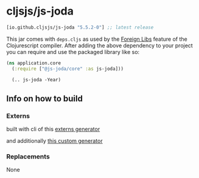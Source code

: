 # cljsjs/js-joda

[](dependency)
```clojure
[io.github.cljsjs/js-joda "5.5.2-0"] ;; latest release
```
[](/dependency)

This jar comes with `deps.cljs` as used by the [Foreign Libs][flibs] feature
of the Clojurescript compiler. After adding the above dependency to your project
you can require and use the packaged library like so:

```clojure
(ns application.core
  (:require ["@js-joda/core" :as js-joda]))

  (.. js-joda -Year)
```

## Info on how to build

### Externs

built with cli of this [externs generator](https://github.com/jmmk/javascript-externs-generator)

and additionally [this custom generator](https://github.com/henryw374/cljs.java-time/blob/master/dev/externs.clj)

### Replacements

None

[flibs]: https://clojurescript.org/reference/packaging-foreign-deps
